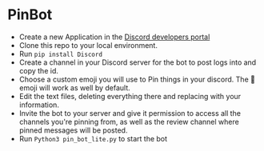 # PinBot
- Create a new Application in the [Discord developers portal](https://discord.com/developers/applications)
- Clone this repo to your local environment.
- Run ```pip install Discord```
- Create a channel in your Discord server for the bot to post logs into and copy the id.
- Choose a custom emoji you will use to Pin things in your discord. The 📌 emoji will work as well by default.
- Edit the text files, deleting everything there and replacing with your information.
- Invite the bot to your server and give it permission to access all the channels you're pinning from, as well as the review channel where pinned messages will be posted.
- Run ```Python3 pin_bot_lite.py``` to start the bot
